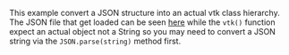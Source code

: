 This example convert a JSON structure into an actual vtk class hierarchy. The JSON file that get loaded can be seen [here](https://github.com/Kitware/vtk-js/blob/master/Sources/Testing/Examples/ActorSerialization/example/actor.json) while the `vtk()` function expect an actual object not a String so you may need to convert a JSON string via the `JSON.parse(string)` method first.
